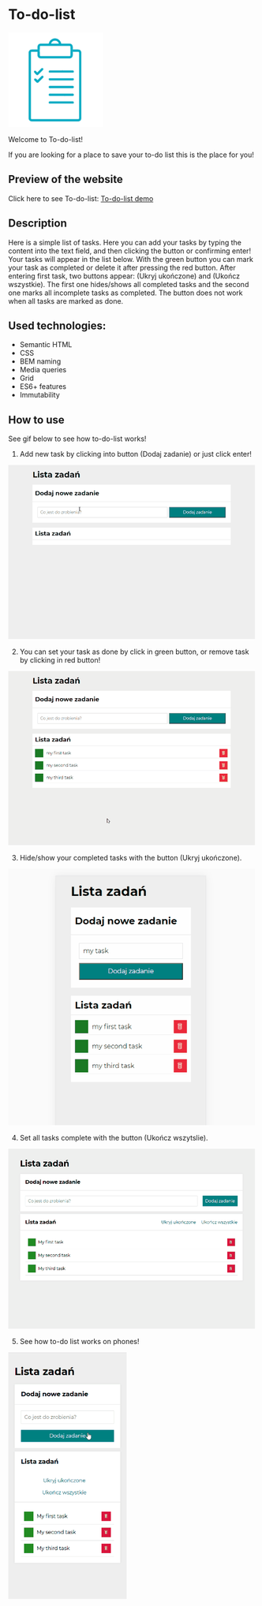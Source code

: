 # To-do-list
![icon](images/icon.png)

Welcome to To-do-list!

If you are looking for a place to save your to-do list this is the place for you!

## Preview of the website 

Click here to see To-do-list: [To-do-list demo](https://izabelanowak.github.io/to-do-list/)

## Description
Here is a simple list of tasks. Here you can add your tasks by typing the content into the text field, and then clicking the button or confirming enter! Your tasks will appear in the list below. With the green button you can mark your task as completed or delete it after pressing the red button. After entering first task, two buttons appear: (Ukryj ukończone) and (Ukończ wszystkie). The first one hides/shows all completed tasks and the second one marks all incomplete tasks as completed. The button does not work when all tasks are marked as done.

## Used technologies:

-   Semantic HTML
-   CSS
-   BEM naming
-   Media queries
-   Grid
-   ES6+ features
-   Immutability

## How to use
See gif below to see how to-do-list works!

1. Add new task by clicking into button (Dodaj zadanie) or just click enter!

![Gif demo 1](images/to-do-demo1.gif)

2. You can set your task as done by click in green button, or remove task by clicking in red button!

![Gif demo 2](images/to-do-demo2.gif)

3. Hide/show your completed tasks with the button (Ukryj ukończone).

![Gif demo 3](images/to-do-demo3.gif)

4. Set all tasks complete with the button (Ukończ wszytslie).

![Gif demo 4](images/to-do-demo4.gif)

5. See how to-do list works on phones!

![Gif demo 5](images/to-do-demo5.gif)




